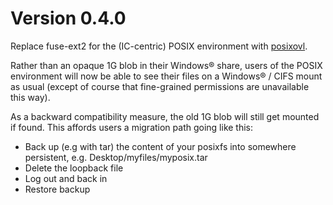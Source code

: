 # Version 0.4.0

Replace fuse-ext2 for the (IC-centric) POSIX environment with [posixovl](http://manpages.ubuntu.com/manpages/bionic/man1/mount.posixovl.1.html).

Rather than an opaque 1G blob in their Windows® share, users of the POSIX environment will now be able to see their files on a Windows® / CIFS mount as usual (except of course that fine-grained permissions are unavailable this way).

As a backward compatibility measure, the old 1G blob will still get mounted if found. This affords users a migration path going like this:
- Back up (e.g with tar) the content of your posixfs into somewhere persistent, e.g. Desktop/myfiles/myposix.tar
- Delete the loopback file
- Log out and back in
- Restore backup
